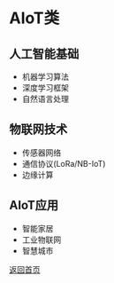# AIoT类

## 人工智能基础
- 机器学习算法
- 深度学习框架
- 自然语言处理

## 物联网技术
- 传感器网络
- 通信协议(LoRa/NB-IoT)
- 边缘计算

## AIoT应用
- 智能家居
- 工业物联网
- 智慧城市

[返回首页](index.html)